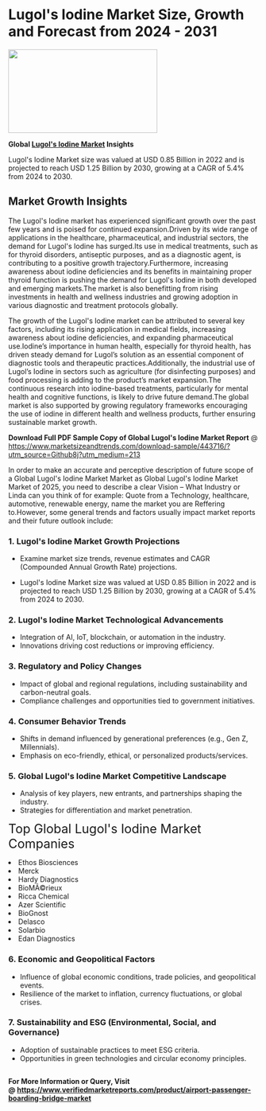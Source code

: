 <H1>Lugol's Iodine Market Size, Growth and Forecast from 2024 - 2031</H1><img class="aligncenter size-medium wp-image-584254" src="https://thirdeyenews.in/wp-content/uploads/2024/09/Global-Market-Research-300x168.jpeg" alt="" width="300" height="168" /><p><strong>Global&nbsp;<a href="https://www.marketsizeandtrends.com/download-sample/443716/?utm_source=Github8j?utm_medium=213">Lugol's Iodine Market</a> Insights</strong></p><p>Lugol's Iodine Market size was valued at USD 0.85 Billion in 2022 and is projected to reach USD 1.25 Billion by 2030, growing at a CAGR of 5.4% from 2024 to 2030.</p><p><h2>Market Growth Insights</h2> <p>The Lugol's Iodine market has experienced significant growth over the past few years and is poised for continued expansion.Driven by its wide range of applications in the healthcare, pharmaceutical, and industrial sectors, the demand for Lugol's Iodine has surged.Its use in medical treatments, such as for thyroid disorders, antiseptic purposes, and as a diagnostic agent, is contributing to a positive growth trajectory.Furthermore, increasing awareness about iodine deficiencies and its benefits in maintaining proper thyroid function is pushing the demand for Lugol's Iodine in both developed and emerging markets.The market is also benefitting from rising investments in health and wellness industries and growing adoption in various diagnostic and treatment protocols globally.</p> <p>The growth of the Lugol's Iodine market can be attributed to several key factors, including its rising application in medical fields, increasing awareness about iodine deficiencies, and expanding pharmaceutical use.Iodine’s importance in human health, especially for thyroid health, has driven steady demand for Lugol’s solution as an essential component of diagnostic tools and therapeutic practices.Additionally, the industrial use of Lugol’s Iodine in sectors such as agriculture (for disinfecting purposes) and food processing is adding to the product’s market expansion.The continuous research into iodine-based treatments, particularly for mental health and cognitive functions, is likely to drive future demand.The global market is also supported by growing regulatory frameworks encouraging the use of iodine in different health and wellness products, further ensuring sustainable market growth.</p> <p><span class=""><strong>Download Full PDF Sample Copy of Global Lugol's Iodine Market Report</strong> @ <a href="https://www.marketsizeandtrends.com/download-sample/443716/?utm_source=Github8j?utm_medium=213" target="_blank">https://www.marketsizeandtrends.com/download-sample/443716/?utm_source=Github8j?utm_medium=213</a></span></p><p>In order to make an accurate and perceptive description of future scope of a Global&nbsp;Lugol's Iodine Market Market as Global&nbsp;Lugol's Iodine Market Market of 2025, you need to describe a clear Vision &ndash; What Industry or Linda can you think of for example: Quote from a Technology, healthcare, automotive, renewable energy, name the market you are Reffering to.However, some general trends and factors usually impact market reports and their future outlook include:</p><h3>1.&nbsp;<strong>Lugol's Iodine Market Growth Projections</strong></h3><ul><li>Examine market size trends, revenue estimates and CAGR (Compounded Annual Growth Rate) projections.</li><li><p>Lugol's Iodine Market size was valued at USD 0.85 Billion in 2022 and is projected to reach USD 1.25 Billion by 2030, growing at a CAGR of 5.4% from 2024 to 2030.</p></li></ul><h3>2.&nbsp;<strong>Lugol's Iodine Market Technological Advancements</strong></h3><ul><li>Integration of AI, IoT, blockchain, or automation in the industry.</li><li>Innovations driving cost reductions or improving efficiency.</li></ul><h3>3.&nbsp;<strong>Regulatory and Policy Changes</strong></h3><ul><li>Impact of global and regional regulations, including sustainability and carbon-neutral goals.</li><li>Compliance challenges and opportunities tied to government initiatives.</li></ul><h3>4.&nbsp;<strong>Consumer Behavior Trends</strong></h3><ul><li>Shifts in demand influenced by generational preferences (e.g., Gen Z, Millennials).</li><li>Emphasis on eco-friendly, ethical, or personalized products/services.</li></ul><h3>5.&nbsp;<strong>Global Lugol's Iodine Market Competitive Landscape</strong></h3><ul><li>Analysis of key players, new entrants, and partnerships shaping the industry.</li><li>Strategies for differentiation and market penetration.</li></ul><p data-pm-slice="1 1 []"><span style="color: inherit; font-family: inherit; font-size: 25px;">Top Global Lugol's Iodine Market Companies</span></p><div class="" data-test-id=""><p><li>Ethos Biosciences</li><li> Merck</li><li> Hardy Diagnostics</li><li> BioMÃ©rieux</li><li> Ricca Chemical</li><li> Azer Scientific</li><li> BioGnost</li><li> Delasco</li><li> Solarbio</li><li> Edan Diagnostics</li></p></div><h3>6.&nbsp;<strong>Economic and Geopolitical Factors</strong></h3><ul><li>Influence of global economic conditions, trade policies, and geopolitical events.</li><li>Resilience of the market to inflation, currency fluctuations, or global crises.</li></ul><h3>7.&nbsp;<strong>Sustainability and ESG (Environmental, Social, and Governance)</strong></h3><ul><li>Adoption of sustainable practices to meet ESG criteria.</li><li>Opportunities in green technologies and circular economy principles.</li></ul><h2><strong style="font-size: 14px;">For More Information or Query, Visit @&nbsp;</strong><a style="background-color: #ffffff; font-size: 14px;" href="https://www.marketsizeandtrends.com/report/lugol-s-iodine-market/" target="_blank">https://www.verifiedmarketreports.com/product/airport-passenger-boarding-bridge-market</a></h2>